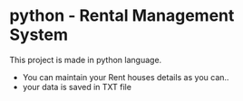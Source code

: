 # python - Rental Management System

This project is made in python language.

- You can maintain your Rent houses details as you can..
- your data is saved in TXT file

